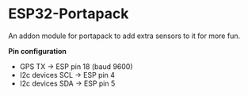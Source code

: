 # ESP32-Portapack
An addon module for portapack to add extra sensors to it for more fun.


**Pin configuration**

- GPS TX -> ESP pin 18 (baud 9600)
- I2c devices SCL  -> ESP pin 4
- I2c devices SDA  -> ESP pin 5

